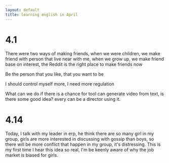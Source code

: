 ```yaml
---
layout: default
title: learning english in April
---
```


# 4.1
There were two ways of making friends, when we were children, we make friend with person that live near with me, when we grow up, we make friend base on interest, the Reddit is the right place to make friends now 

Be the person that you like, that you want to be

I should control myself more, I need more regulation

What can we do if there is a chance for tool can generate video from text, is there some good idea?
every can be a director using it.

# 4.14
Today, I talk with my leader in erp, he think there are so many girl in my group, girls are more interested in discussing with gossip than boys, so there will be more conflict that happen in my group, it's distressing. This is my first time I hear this idea so real, I'm be keenly aware of why the job market is biased for girls.
